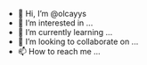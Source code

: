 - 👋 Hi, I’m @olcayys
- 👀 I’m interested in ...
- 🌱 I’m currently learning ...
- 💞️ I’m looking to collaborate on ...
- 📫 How to reach me ...

<!---
olcayys/olcayys is a ✨ special ✨ repository because its `README.md` (this file) appears on your GitHub profile.
You can click the Preview link to take a look at your changes.
--->
